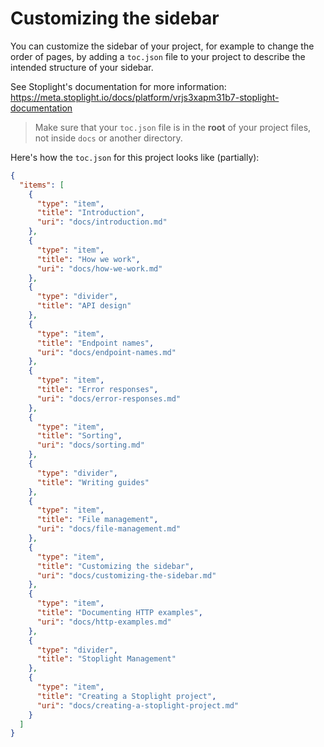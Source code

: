 # Customizing the sidebar

You can customize the sidebar of your project, for example to change the order of pages, by adding a `toc.json` file to your project to describe the intended structure of your sidebar.

See Stoplight's documentation for more information: <https://meta.stoplight.io/docs/platform/vrjs3xapm31b7-stoplight-documentation>

<!-- theme: warning -->

> Make sure that your `toc.json` file is in the **root** of your project files, not inside `docs` or another directory.

Here's how the `toc.json` for this project looks like (partially):

```json
{
  "items": [
    {
      "type": "item",
      "title": "Introduction",
      "uri": "docs/introduction.md"
    },
    {
      "type": "item",
      "title": "How we work",
      "uri": "docs/how-we-work.md"
    },
    {
      "type": "divider",
      "title": "API design"
    },
    {
      "type": "item",
      "title": "Endpoint names",
      "uri": "docs/endpoint-names.md"
    },
    {
      "type": "item",
      "title": "Error responses",
      "uri": "docs/error-responses.md"
    },
    {
      "type": "item",
      "title": "Sorting",
      "uri": "docs/sorting.md"
    },
    {
      "type": "divider",
      "title": "Writing guides"
    },
    {
      "type": "item",
      "title": "File management",
      "uri": "docs/file-management.md"
    },
    {
      "type": "item",
      "title": "Customizing the sidebar",
      "uri": "docs/customizing-the-sidebar.md"
    },
    {
      "type": "item",
      "title": "Documenting HTTP examples",
      "uri": "docs/http-examples.md"
    },
    {
      "type": "divider",
      "title": "Stoplight Management"
    },
    {
      "type": "item",
      "title": "Creating a Stoplight project",
      "uri": "docs/creating-a-stoplight-project.md"
    }
  ]
}
```
